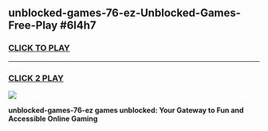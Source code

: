 
## unblocked-games-76-ez-Unblocked-Games-Free-Play #6l4h7
<h3>
<a href="https://us.freeplayer.one?title=unblocked-games-76-ez&ref=9M">CLICK TO PLAY</a></h3>
<hr>

<h3>
<a href="https://us.freeplayer.one?title=unblocked-games-76-ez&ref=9M">CLICK 2 PLAY</a>
  
</h3>

<a href="https://us.freeplayer.one?title=unblocked-games-76-ez&ref=9M"><img src="https://clearcache.store/games.png"></a>


**unblocked-games-76-ez games unblocked: Your Gateway to Fun and Accessible Online Gaming**
